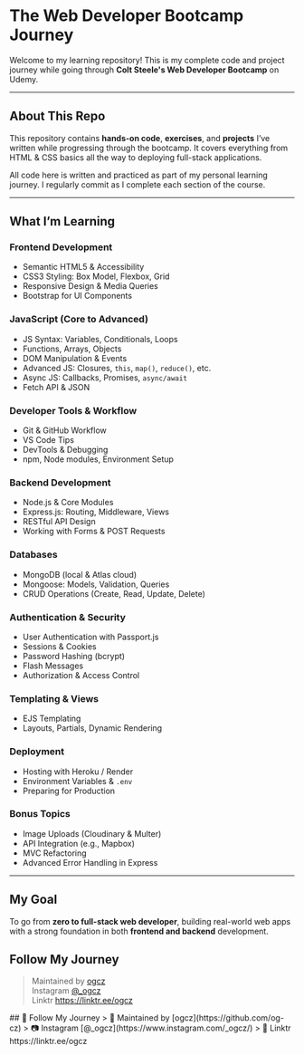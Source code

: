 # The Web Developer Bootcamp Journey

Welcome to my learning repository! This is my complete code and project journey while going through **Colt Steele's Web Developer Bootcamp** on Udemy.

---

## About This Repo

This repository contains **hands-on code**, **exercises**, and **projects** I’ve written while progressing through the bootcamp. It covers everything from HTML & CSS basics all the way to deploying full-stack applications.

All code here is written and practiced as part of my personal learning journey. I regularly commit as I complete each section of the course.

---

## What I’m Learning

### Frontend Development

- Semantic HTML5 & Accessibility
- CSS3 Styling: Box Model, Flexbox, Grid
- Responsive Design & Media Queries
- Bootstrap for UI Components

### JavaScript (Core to Advanced)

- JS Syntax: Variables, Conditionals, Loops
- Functions, Arrays, Objects
- DOM Manipulation & Events
- Advanced JS: Closures, `this`, `map()`, `reduce()`, etc.
- Async JS: Callbacks, Promises, `async/await`
- Fetch API & JSON

### Developer Tools & Workflow

- Git & GitHub Workflow
- VS Code Tips
- DevTools & Debugging
- npm, Node modules, Environment Setup

### Backend Development

- Node.js & Core Modules
- Express.js: Routing, Middleware, Views
- RESTful API Design
- Working with Forms & POST Requests

### Databases

- MongoDB (local & Atlas cloud)
- Mongoose: Models, Validation, Queries
- CRUD Operations (Create, Read, Update, Delete)

### Authentication & Security

- User Authentication with Passport.js
- Sessions & Cookies
- Password Hashing (bcrypt)
- Flash Messages
- Authorization & Access Control

### Templating & Views

- EJS Templating
- Layouts, Partials, Dynamic Rendering

### Deployment

- Hosting with Heroku / Render
- Environment Variables & `.env`
- Preparing for Production

### Bonus Topics

- Image Uploads (Cloudinary & Multer)
- API Integration (e.g., Mapbox)
- MVC Refactoring
- Advanced Error Handling in Express

---

## My Goal

To go from **zero to full-stack web developer**, building real-world web apps with a strong foundation in both **frontend and backend** development.

## Follow My Journey
> Maintained by [ogcz](https://github.com/og-cz)  
> Instagram [@_ogcz](https://www.instagram.com/_ogcz/)  
> Linktr https://linktr.ee/ogcz





<!--
# 🧑‍💻The Web Developer Bootcamp Journey

Welcome to my learning repository! This is my complete code and project journey while going through **Colt Steele's Web Developer Bootcamp** on Udemy.

---

## 🚀 About This Repo

This repository contains **hands-on code**, **exercises**, and **projects** I’ve written while progressing through the bootcamp. It covers everything from HTML & CSS basics all the way to deploying full-stack applications.

All code here is written and practiced as part of my personal learning journey. I regularly commit as I complete each section of the course.

---

## 📚 What I’m Learning

### 🔹 Frontend Development

- Semantic HTML5 & Accessibility
- CSS3 Styling: Box Model, Flexbox, Grid
- Responsive Design & Media Queries
- Bootstrap for UI Components

### 🔸 JavaScript (Core to Advanced)

- JS Syntax: Variables, Conditionals, Loops
- Functions, Arrays, Objects
- DOM Manipulation & Events
- Advanced JS: Closures, `this`, `map()`, `reduce()`, etc.
- Async JS: Callbacks, Promises, `async/await`
- Fetch API & JSON

### 🔹 Developer Tools & Workflow

- Git & GitHub Workflow
- VS Code Tips
- DevTools & Debugging
- npm, Node modules, Environment Setup

### 🔸 Backend Development

- Node.js & Core Modules
- Express.js: Routing, Middleware, Views
- RESTful API Design
- Working with Forms & POST Requests

### 🔹 Databases

- MongoDB (local & Atlas cloud)
- Mongoose: Models, Validation, Queries
- CRUD Operations (Create, Read, Update, Delete)

### 🔸 Authentication & Security

- User Authentication with Passport.js
- Sessions & Cookies
- Password Hashing (bcrypt)
- Flash Messages
- Authorization & Access Control

### 🔹 Templating & Views

- EJS Templating
- Layouts, Partials, Dynamic Rendering

### 🔸 Deployment

- Hosting with Heroku / Render
- Environment Variables & `.env`
- Preparing for Production

### 🔹 Bonus Topics

- Image Uploads (Cloudinary & Multer)
- API Integration (e.g., Mapbox)
- MVC Refactoring
- Advanced Error Handling in Express

---

## 🚀 My Goal

To go from **zero to full-stack web developer**, building real-world web apps with a strong foundation in both **frontend and backend** development.
--!>

## 🔗 Follow My Journey
> 👤 Maintained by [ogcz](https://github.com/og-cz)  
> 📷 Instagram [@_ogcz](https://www.instagram.com/_ogcz/)  
> 🌴 Linktr https://linktr.ee/ogcz


